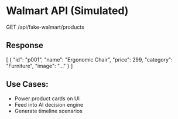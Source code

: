 # Walmart API (Simulated)

GET /api/fake-walmart/products

## Response
[
  {
    "id": "p001",
    "name": "Ergonomic Chair",
    "price": 299,
    "category": "Furniture",
    "image": "..."
  }
]

## Use Cases:
- Power product cards on UI
- Feed into AI decision engine
- Generate timeline scenarios
